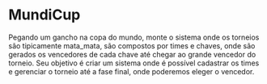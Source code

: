 # MundiCup

Pegando um gancho na copa do mundo, monte o sistema onde os torneios são tipicamente mata_mata,
são compostos por times e chaves, onde são gerados os vencedores de cada chave até chegar ao grande vencedor do torneio.
Seu objetivo é criar um sistema onde é possível cadastrar os times e gerenciar o torneio até a fase final,
onde poderemos eleger o vencedor.
